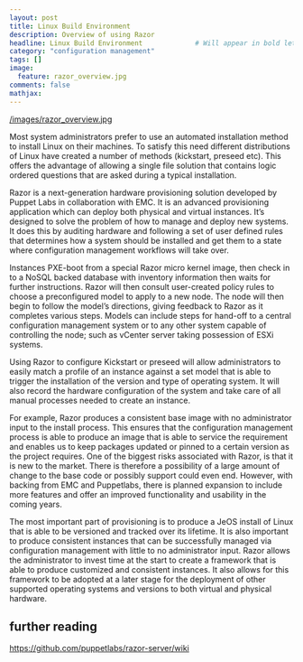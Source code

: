 ```yaml
---
layout: post
title: Linux Build Environment
description: Overview of using Razor
headline: Linux Build Environment             # Will appear in bold letters on top of the post
category: "configuration management" 
tags: []
image:
  feature: razor_overview.jpg
comments: false
mathjax:
---
```

[/images/razor_overview.jpg](https://github.com/puppetlabs/razor-server/wiki)

Most system administrators prefer to use an automated installation method to install Linux on their machines. To satisfy this need different distributions of Linux have created a number of methods (kickstart, preseed etc). This offers the advantage of allowing a single file solution that contains logic ordered questions that are asked during a typical installation.

Razor is a next-generation hardware provisioning solution developed by Puppet Labs in collaboration with EMC. It is an advanced provisioning application which can deploy both physical and virtual instances. It&rsquo;s designed to solve the problem of how to manage and deploy new systems. It does this by auditing hardware and following a set of user defined rules that determines how a system should be installed and get them to a state where configuration management workflows will take over.

Instances PXE-boot from a special Razor micro kernel image, then check in to a NoSQL backed database with inventory information then waits for further instructions. Razor will then consult user-created policy rules to choose a preconfigured model to apply to a new node. The node will then begin to follow the model&rsquo;s directions, giving feedback to Razor as it completes various steps. Models can include steps for hand-off to a central configuration management system or to any other system capable of controlling the node; such as vCenter server taking possession of ESXi systems.

Using Razor to configure Kickstart or preseed will allow administrators to easily match a profile of an instance against a set model that is able to trigger the installation of the version and type of operating system. It will also record the hardware configuration of the system and take care of all manual processes needed to create an instance.

For example, Razor produces a consistent base image with no administrator input to the install process. This ensures that the configuration management process is able to produce an image that is able to service the requirement and enables us to keep packages updated or pinned to a certain version as the project requires. One of the biggest risks associated with Razor, is that it is new to the market. There is therefore a possibility of a large amount of change to the base code or possibly support could even end. However, with backing from EMC and Puppetlabs, there is planned expansion to include more features and offer an improved functionality and usability in the coming years.

The most important part of provisioning is to produce a JeOS install of Linux that is able to be versioned and tracked over its lifetime. It is also important to produce consistent instances that can be successfully managed via configuration management with little to no administrator input. Razor allows the administrator to invest time at the start to create a framework that is able to produce customized and consistent instances. It also allows for this framework to be adopted at a later stage for the deployment of other supported operating systems and versions to both virtual and physical hardware.


## further reading

<a href="https://github.com/puppetlabs/razor-server/wiki" target="_blank">https://github.com/puppetlabs/razor-server/wiki</a>
